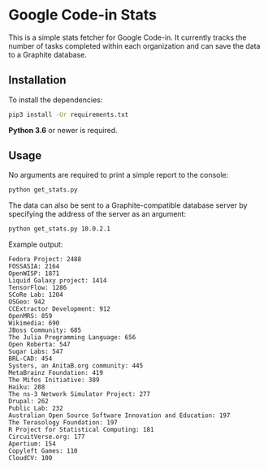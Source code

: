 # Google Code-in Stats

This is a simple stats fetcher for Google Code-in. It currently tracks the number of tasks completed within each organization and can save the data to a Graphite database.

## Installation

To install the dependencies:

```bash
pip3 install -Ur requirements.txt
```

**Python 3.6** or newer is required.

## Usage

No arguments are required to print a simple report to the console:

```bash
python get_stats.py
```

The data can also be sent to a Graphite-compatible database server by specifying the address of the server as an argument:

```bash
python get_stats.py 10.0.2.1
```

Example output:
```
Fedora Project: 2488
FOSSASIA: 2164
OpenWISP: 1871
Liquid Galaxy project: 1414
TensorFlow: 1286
SCoRe Lab: 1204
OSGeo: 942
CCExtractor Development: 912
OpenMRS: 859
Wikimedia: 690
JBoss Community: 685
The Julia Programming Language: 656
Open Roberta: 547
Sugar Labs: 547
BRL-CAD: 454
Systers, an AnitaB.org community: 445
MetaBrainz Foundation: 419
The Mifos Initiative: 389
Haiku: 288
The ns-3 Network Simulator Project: 277
Drupal: 262
Public Lab: 232
Australian Open Source Software Innovation and Education: 197
The Terasology Foundation: 197
R Project for Statistical Computing: 181
CircuitVerse.org: 177
Apertium: 154
Copyleft Games: 110
CloudCV: 100
```
